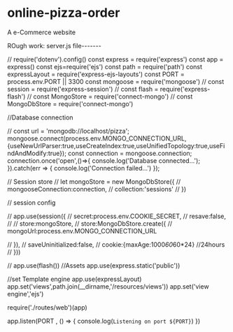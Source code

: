 # online-pizza-order
A e-Commerce website 


ROugh work:
server.js file-------



// require('dotenv').config()
const express = require('express')
const app = express()
const ejs=require('ejs')
const path = require('path')
const expressLayout = require('express-ejs-layouts')
const PORT = process.env.PORT || 3300
const mongoose = require('mongoose')
// const session = require('express-session') 
// const flash = require('express-flash')
// const MongoStore = require('connect-mongo')
// const MongoDbStore = require('connect-mongo')

//Database connection

// const url = 'mongodb://localhost/pizza';
mongoose.connect(process.env.MONGO_CONNECTION_URL,{useNewUrlParser:true,useCreateIndex:true,useUnifiedTopology:true,useFindAndModify:true});
const connection = mongoose.connection;
connection.once('open',()=>{
    console.log('Database connected...');
}).catch(err => {
    console.log('Connection failed...')
});

// Session store
// let mongoStore = new MongoDbStore({
//     mongooseConnection:connection,
//     collection:'sessions'
// })

// session config

// app.use(session({
//     secret:process.env.COOKIE_SECRET,
//     resave:false,
// // store:mongoStore,
//     store:MongoDbStore.create({
//         mongoUrl:process.env.MONGO_CONNECTION_URL
       
//     }),
//     saveUninitialized:false,
//     cookie:{maxAge:1000*60*60*24} //24hours
// }))

// app.use(flash())
//Assets
app.use(express.static('public'))


//set Template engine
app.use(expressLayout)
app.set('views',path.join(__dirname,'/resources/views'))
app.set('view engine','ejs')


require('./routes/web')(app)

app.listen(PORT , () => {
    console.log(`Listening on port ${PORT}`)
})



